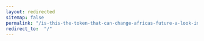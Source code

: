```yaml
---
layout: redirected
sitemap: false
permalink: "/is-this-the-token-that-can-change-africas-future-a-look-into-the-xtemcoin/"
redirect_to:  "/"
---
```

